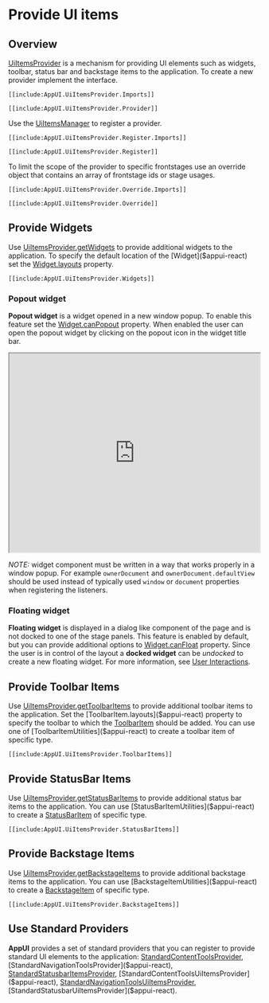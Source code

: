 # Provide UI items

## Overview

[UiItemsProvider]($appui-react) is a mechanism for providing UI elements such as widgets, toolbar, status bar and backstage items to the application.
To create a new provider implement the interface.

```tsx
[[include:AppUI.UiItemsProvider.Imports]]

[[include:AppUI.UiItemsProvider.Provider]]
```

Use the [UiItemsManager]($appui-react) to register a provider.

```tsx
[[include:AppUI.UiItemsProvider.Register.Imports]]

[[include:AppUI.UiItemsProvider.Register]]
```

To limit the scope of the provider to specific frontstages use an override object that contains an array of frontstage ids or stage usages.

```tsx
[[include:AppUI.UiItemsProvider.Override.Imports]]

[[include:AppUI.UiItemsProvider.Override]]
```

## Provide Widgets

Use [UiItemsProvider.getWidgets]($appui-react) to provide additional widgets to the application. To specify the default location of the [Widget]($appui-react) set the [Widget.layouts]($appui-react) property.

```tsx
[[include:AppUI.UiItemsProvider.Widgets]]
```

### Popout widget

**Popout widget** is a widget opened in a new window popup. To enable this feature set the [Widget.canPopout]($appui-react) property. When enabled the user can open the popout widget by clicking on the popout icon in the widget title bar.

<iframe style="width:100%;height:400px" src="https://itwin.github.io/appui/storybook/iframe.html?args=&id=widget-canpopout--enabled&viewMode=story"></iframe>

*NOTE:* widget component must be written in a way that works properly in a window popup. For example `ownerDocument` and `ownerDocument.defaultView` should be used instead of typically used `window` or `document` properties when registering the listeners.

### Floating widget

**Floating widget** is displayed in a dialog like component of the page and is not docked to one of the stage panels. This feature is enabled by default, but you can provide additional options to [Widget.canFloat]($appui-react) property. Since the user is in control of the layout a **docked widget** can be *undocked* to create a new floating widget. For more information, see [User Interactions](./create-frontstage.md#user-interactions).

## Provide Toolbar Items

Use [UiItemsProvider.getToolbarItems]($appui-react) to provide additional toolbar items to the application. Set the [ToolbarItem.layouts]($appui-react) property to specify the toolbar to which the [ToolbarItem]($appui-react) should be added. You can use one of [ToolbarItemUtilities]($appui-react) to create a toolbar item of specific type.

```tsx
[[include:AppUI.UiItemsProvider.ToolbarItems]]
```

## Provide StatusBar Items

Use [UiItemsProvider.getStatusBarItems]($appui-react) to provide additional status bar items to the application. You can use [StatusBarItemUtilities]($appui-react) to create a [StatusBarItem]($appui-react) of specific type.

```tsx
[[include:AppUI.UiItemsProvider.StatusBarItems]]
```

## Provide Backstage Items

Use [UiItemsProvider.getBackstageItems]($appui-react) to provide additional backstage items to the application. You can use [BackstageItemUtilities]($appui-react) to create a [BackstageItem]($appui-react) of specific type.

```tsx
[[include:AppUI.UiItemsProvider.BackstageItems]]
```

## Use Standard Providers

**AppUI** provides a set of standard providers that you can register to provide standard UI elements to the application: [StandardContentToolsProvider]($appui-react), [StandardNavigationToolsProvider]($appui-react), [StandardStatusbarItemsProvider]($appui-react), [StandardContentToolsUiItemsProvider]($appui-react), [StandardNavigationToolsUiItemsProvider]($appui-react), [StandardStatusbarUiItemsProvider]($appui-react).
